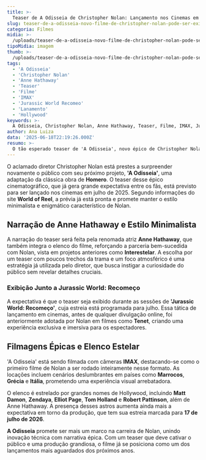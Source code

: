 ```yaml
---
title: >-
  Teaser de A Odisseia de Christopher Nolan: Lançamento nos Cinemas em Julho com Narração de Anne Hathaway
slug: teaser-de-a-odisseia-novo-filme-de-christopher-nolan-pode-ser-exibido-nos-cinemas-em-julho
categoria: Filmes
midia: >-
  /uploads/teaser-de-a-odisseia-novo-filme-de-christopher-nolan-pode-ser-exibido-nos-cinemas-em-julho-thumb.jpg
tipoMidia: imagem
thumb: >-
  /uploads/teaser-de-a-odisseia-novo-filme-de-christopher-nolan-pode-ser-exibido-nos-cinemas-em-julho-thumb.jpg
tags:
  - 'A Odisseia'
  - 'Christopher Nolan'
  - 'Anne Hathaway'
  - 'Teaser'
  - 'Filme'
  - 'IMAX'
  - 'Jurassic World Recomeo'
  - 'Lanamento'
  - 'Hollywood'
keywords: >-
  A Odisseia, Christopher Nolan, Anne Hathaway, Teaser, Filme, IMAX, Jurassic World: Recomeço, Lançamento, Hollywood
author: Ana Luiza
data: '2025-06-18T22:19:26.000Z'
resumo: >-
  O tão esperado teaser de 'A Odisseia', novo épico de Christopher Nolan, deve ser exibido nos cinemas em julho, com narração de Anne Hathaway. A estratégia de lançamento remete ao estilo enigmático e minimalista característico do diretor.
---
```


O aclamado diretor Christopher Nolan está prestes a surpreender novamente o público com seu próximo projeto, **'A Odisseia'**, uma adaptação da clássica obra de **Homero**. O teaser desse épico cinematográfico, que já gera grande expectativa entre os fãs, está previsto para ser lançado nos cinemas em julho de 2025. Segundo informações do site **World of Reel**, a prévia já está pronta e promete manter o estilo minimalista e enigmático característico de Nolan.

## Narração de Anne Hathaway e Estilo Minimalista

A narração do teaser será feita pela renomada atriz **Anne Hathaway**, que também integra o elenco do filme, reforçando a parceria bem-sucedida com Nolan, vista em projetos anteriores como **Interestelar**. A escolha por um teaser com poucos trechos da trama e um foco atmosférico é uma estratégia já utilizada pelo diretor, que busca instigar a curiosidade do público sem revelar detalhes cruciais.

### Exibição Junto a Jurassic World: Recomeço

A expectativa é que o teaser seja exibido durante as sessões de **'Jurassic World: Recomeço'**, cuja estreia está programada para julho. Essa tática de lançamento em cinemas, antes de qualquer divulgação online, foi anteriormente adotada por Nolan em filmes como **Tenet**, criando uma experiência exclusiva e imersiva para os espectadores.

## Filmagens Épicas e Elenco Estelar

'A Odisseia' está sendo filmada com câmeras **IMAX**, destacando-se como o primeiro filme de Nolan a ser rodado inteiramente nesse formato. As locações incluem cenários deslumbrantes em países como **Marrocos**, **Grécia** e **Itália**, prometendo uma experiência visual arrebatadora.

O elenco é estrelado por grandes nomes de Hollywood, incluindo **Matt Damon**, **Zendaya**, **Elliot Page**, **Tom Holland** e **Robert Pattinson**, além de Anne Hathaway. A presença desses astros aumenta ainda mais a expectativa em torno da produção, que tem sua estreia marcada para **17 de julho de 2026**.

**A Odisseia** promete ser mais um marco na carreira de Nolan, unindo inovação técnica com narrativa épica. Com um teaser que deve cativar o público e uma produção grandiosa, o filme já se posiciona como um dos lançamentos mais aguardados dos próximos anos.